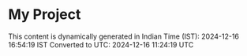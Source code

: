 # My Project

This content is dynamically generated in Indian Time (IST): 2024-12-16 16:54:19 IST
Converted to UTC: 2024-12-16 11:24:19 UTC
